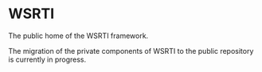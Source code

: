 # WSRTI
The public home of the WSRTI framework.

The migration of the private components of WSRTI to the public repository is currently in progress.
